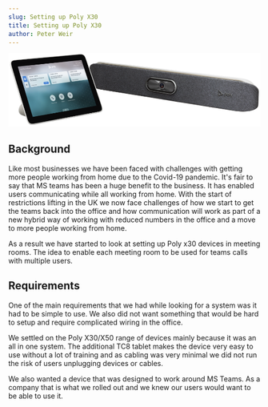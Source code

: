 ```yaml
---
slug: Setting up Poly X30
title: Setting up Poly X30
author: Peter Weir
---
```

![Poly X30](/website/static/img/postimages/studio-x30-tc8-2.webp)
## Background ##

Like most businesses we have been faced with challenges with getting more people working from home due to the Covid-19 pandemic. It's fair to say that MS teams has been a huge benefit to the business. It has enabled users communicating while all working from home. With the start of restrictions lifting in the UK we now face challenges of how we start to get the teams back into the office and how communication will work as part of a new hybrid way of working with reduced numbers in the office and a move to more people working from home.

As a result we have started to look at setting up Poly x30 devices in meeting rooms. The idea to enable each meeting room to be used for teams calls with multiple users.

<!--truncate-->
## Requirements ##

One of the main requirements that we had while looking for a system was it had to be simple to use. We also did not want something that would be hard to setup and require complicated wiring in the office.

We settled on the Poly X30/X50 range of devices mainly because it was an all in one system. The additional TC8 tablet makes the device very easy to use without a lot of training and as cabling was very minimal we did not run the risk of users unplugging devices or cables.

We also wanted a device that was designed to work around MS Teams. As a company that is what we rolled out and we knew our users would want to be able to use it.
